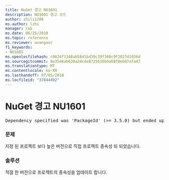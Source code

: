 ```yaml
---
title: NuGet 경고 NU1601
description: NU1601 경고 코드
author: zhili1208
ms.author: lzhi
manager: rob
ms.date: 06/25/2018
ms.topic: reference
ms.reviewer: anangaur
f1_keywords:
- NU1601
ms.openlocfilehash: c9624f1348ab5841bd39c39f368c9f2027d1936d
ms.sourcegitcommit: 8e3546ab630a24cde8725610b6a68f8eb87afa47
ms.translationtype: MT
ms.contentlocale: ko-KR
ms.lasthandoff: 07/05/2018
ms.locfileid: "37844492"
---
```

# <a name="nuget-warning-nu1601"></a>NuGet 경고 NU1601

<pre>Dependency specified was 'PackageId' (>= 3.5.0) but ended up with 'PackageId' 4.0.0.</pre>

### <a name="issue"></a>문제
지정 된 프로젝트 보다 높은 버전으로 직접 프로젝트 종속성 되 되었습니다.

### <a name="solution"></a>솔루션
적절 한 버전으로 프로젝트의 종속성을 업데이트 합니다.